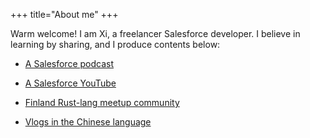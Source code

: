 +++
title="About me"
+++

Warm welcome! I am Xi, a freelancer Salesforce developer. I believe in learning
by sharing, and I produce contents below:

- [A Salesforce podcast](http://salesforceway.com/podcast)

- [A Salesforce YouTube](https://www.youtube.com/@salesforceway)

- [Finland Rust-lang meetup community](https://www.meetup.com/finland-rust-meetup/)

- [Vlogs in the Chinese language](https://www.youtube.com/@finlandcoder)
